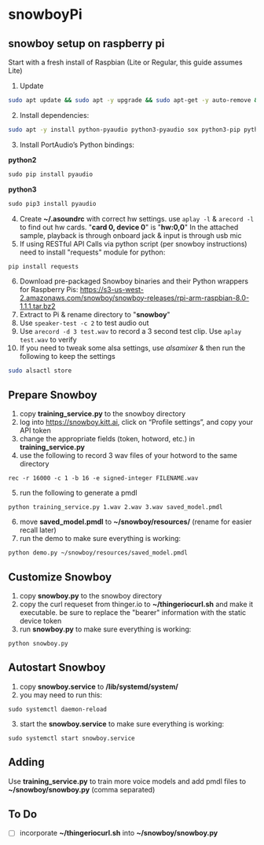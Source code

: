 # snowboyPi
## snowboy setup on raspberry pi
Start with a fresh install of Raspbian (Lite or Regular, this guide assumes Lite)
1) Update
```bash
sudo apt update && sudo apt -y upgrade && sudo apt-get -y auto-remove && sudo reboot
```
2) Install dependencies:
```bash
sudo apt -y install python-pyaudio python3-pyaudio sox python3-pip python-pip libatlas-base-dev
```
3) Install PortAudio’s Python bindings:

**python2**
```python
sudo pip install pyaudio
```
**python3**
```python
sudo pip3 install pyaudio
```
4) Create **~/.asoundrc** with correct hw settings. use `aplay -l` & `arecord -l` to find out hw cards. "**card 0, device 0**" is "**hw:0,0**"
In the attached sample, playback is through onboard jack & input is through usb mic
5) If using RESTful API Calls via python script (per snowboy instructions) need to install "requests" module for python:
```
pip install requests
```
6) Download pre-packaged Snowboy binaries and their Python wrappers for Raspberry Pis:
https://s3-us-west-2.amazonaws.com/snowboy/snowboy-releases/rpi-arm-raspbian-8.0-1.1.1.tar.bz2
7) Extract to Pi & rename directory to "**snowboy**"
8) Use `speaker-test -c 2` to test audio out
9) Use `arecord -d 3 test.wav` to record a 3 second test clip. Use `aplay test.wav` to verify
10) If you need to tweak some alsa settings, use *alsamixer* & then run the following to keep the settings
```bash
sudo alsactl store
```

## Prepare Snowboy
1) copy **training_service.py** to the snowboy directory
2) log into https://snowboy.kitt.ai, click on “Profile settings”, and copy your API token
3) change the appropriate fields (token, hotword, etc.) in **training_service.py**
4) use the following to record 3 wav files of your hotword to the same directory
```
rec -r 16000 -c 1 -b 16 -e signed-integer FILENAME.wav
```
5) run the following to generate a pmdl
```
python training_service.py 1.wav 2.wav 3.wav saved_model.pmdl
```
6) move **saved_model.pmdl** to **~/snowboy/resources/** (rename for easier recall later)
7) run the demo to make sure everything is working:
```
python demo.py ~/snowboy/resources/saved_model.pmdl
```

## Customize Snowboy
1) copy **snowboy.py** to the snowboy directory
2) copy the curl requeset from thinger.io to **~/thingeriocurl.sh** and make it executable. be sure to replace the "bearer" information with the static device token
3) run **snowboy.py** to make sure everything is working:
```
python snowboy.py
```

## Autostart Snowboy
1) copy **snowboy.service** to **/lib/systemd/system/**
2) you may need to run this:
```
sudo systemctl daemon-reload 
```
3) start the **snowboy.service** to make sure everything is working:
```
sudo systemctl start snowboy.service
```

## Adding
Use **training_service.py** to train more voice models and add pmdl files to **~/snowboy/snowboy.py** (comma separated)

## To Do
- [ ] incorporate **~/thingeriocurl.sh** into **~/snowboy/snowboy.py**